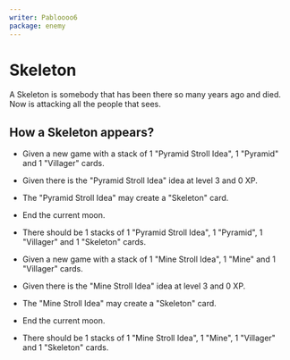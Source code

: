 ```yaml
---
writer: Pabloooo6
package: enemy
---
```


# Skeleton

A Skeleton is somebody that has been there so many years ago
and died. Now is attacking all the people that sees.

## How a Skeleton appears?

 * Given a new game with a stack of 1 "Pyramid Stroll Idea", 1 "Pyramid" and 1 "Villager" cards.
 * Given there is the "Pyramid Stroll Idea" idea at level 3 and 0 XP.
 * The "Pyramid Stroll Idea" may create a "Skeleton" card.
 * End the current moon.
 * There should be 1 stacks of 1 "Pyramid Stroll Idea", 1 "Pyramid", 1 "Villager" and 1 "Skeleton" cards.

 * Given a new game with a stack of 1 "Mine Stroll Idea", 1 "Mine" and 1 "Villager" cards.
 * Given there is the "Mine Stroll Idea" idea at level 3 and 0 XP.
 * The "Mine Stroll Idea" may create a "Skeleton" card.
 * End the current moon.
 * There should be 1 stacks of 1 "Mine Stroll Idea", 1 "Mine", 1 "Villager" and 1 "Skeleton" cards.
